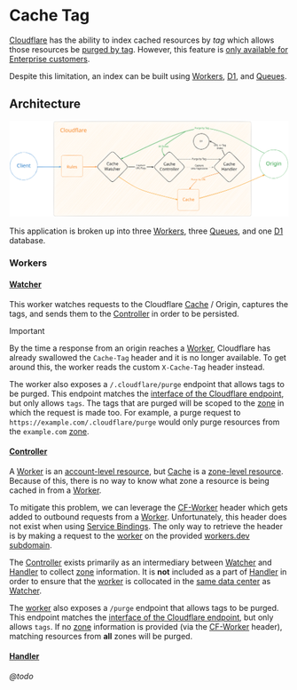 # Cache Tag

[Cloudflare](https://www.cloudflare.com/) has the ability to index cached resources by _tag_ which allows those resources be
[purged by tag](https://developers.cloudflare.com/cache/how-to/purge-cache/purge-by-tags/). However, this feature is
[only available for Enterprise customers](https://developers.cloudflare.com/cache/how-to/purge-cache/purge-by-tags/#:~:text=Note%20that%20Tag%2C%20Hostname%20and%20Prefix%20purges%20are%20only%20available%20for%20Enterprise%20customers.).

Despite this limitation, an index can be built using [Workers](https://developers.cloudflare.com/workers/),
[D1](https://developers.cloudflare.com/d1/), and [Queues](https://developers.cloudflare.com/queues/).

## Architecture

<picture>
  <source media="(prefers-color-scheme: dark)" srcset="./cache-tag-dark.svg">
  <source media="(prefers-color-scheme: light)" srcset="./cache-tag-light.svg">
  <img alt="Architecture Diagram" src="./cache-tag-light.svg">
</picture>

This application is broken up into three [Workers](https://developers.cloudflare.com/workers/), three
[Queues](https://developers.cloudflare.com/queues/), and one [D1](https://developers.cloudflare.com/d1/) database.

### Workers

#### [Watcher](./workers/watcher/)

This worker watches requests to the Cloudflare [Cache](https://developers.cloudflare.com/cache/) / Origin, captures the
tags, and sends them to the [Controller](./workers/controller/) in order to be persisted.

> [!IMPORTANT]
> By the time a response from an origin reaches a [Worker](https://developers.cloudflare.com/workers/), Cloudflare
> has already swallowed the `Cache-Tag` header and it is no longer available. To get around this, the worker reads the
> custom `X-Cache-Tag` header instead.

The worker also exposes a `/.cloudflare/purge` endpoint that allows tags to be purged. This endpoint matches the
[interface of the Cloudflare endpoint](https://developers.cloudflare.com/api/operations/zone-purge#purge-cached-content-by-tag-host-or-prefix), but only allows `tags`. The tags that are purged will be scoped
to the [zone](https://developers.cloudflare.com/fundamentals/setup/accounts-and-zones/#zones) in which the request is
made too. For example, a purge request to `https://example.com/.cloudflare/purge` would only purge resources from the
`example.com` [zone](https://developers.cloudflare.com/fundamentals/setup/accounts-and-zones/#zones).

#### [Controller](./workers/controller/)

A [Worker](https://developers.cloudflare.com/workers/) is an
[account-level resource](https://developers.cloudflare.com/fundamentals/setup/accounts-and-zones/#accounts), but
[Cache](https://developers.cloudflare.com/cache/) is a
[zone-level resource](https://developers.cloudflare.com/fundamentals/setup/accounts-and-zones/#zones). Because of this,
there is no way to know what zone a resource is being cached in from a
[Worker](https://developers.cloudflare.com/workers/).

To mitigate this problem, we can leverage the
[CF-Worker](https://developers.cloudflare.com/fundamentals/reference/http-request-headers/#cf-worker) header which gets
added to outbound requests from a [Worker](https://developers.cloudflare.com/workers/). Unfortunately, this header does
not exist when using
[Service Bindings](https://developers.cloudflare.com/workers/runtime-apis/bindings/service-bindings/). The only way to
retrieve the header is by making a request to the [worker](https://developers.cloudflare.com/workers/) on the provided
[workers.dev subdomain](https://developers.cloudflare.com/workers/configuration/routing/workers-dev/).

The [Controller](./workers/controller/) exists primarily as an intermediary between [Watcher](./workers/watcher/) and [Handler](./workers/handler/) to collect [zone](https://developers.cloudflare.com/fundamentals/setup/accounts-and-zones/#zones)
information. It is **not** included as a part of [Handler](./workers/handler/) in order to ensure that the
[worker](https://developers.cloudflare.com/workers/) is collocated in the
[same data center](https://developers.cloudflare.com/workers/configuration/smart-placement/) as
[Watcher](./workers/watcher/).

The [worker](https://developers.cloudflare.com/workers/) also exposes a `/purge` endpoint that allows tags to be purged. This endpoint matches the
[interface of the Cloudflare endpoint](https://developers.cloudflare.com/api/operations/zone-purge#purge-cached-content-by-tag-host-or-prefix), but only allows `tags`. If no
[zone](https://developers.cloudflare.com/fundamentals/setup/accounts-and-zones/#zones) information is provided
(via the [CF-Worker](https://developers.cloudflare.com/fundamentals/reference/http-request-headers/#cf-worker) header),
matching resources from **all** zones will be purged.

#### [Handler](./workers/handler/)

_@todo_
